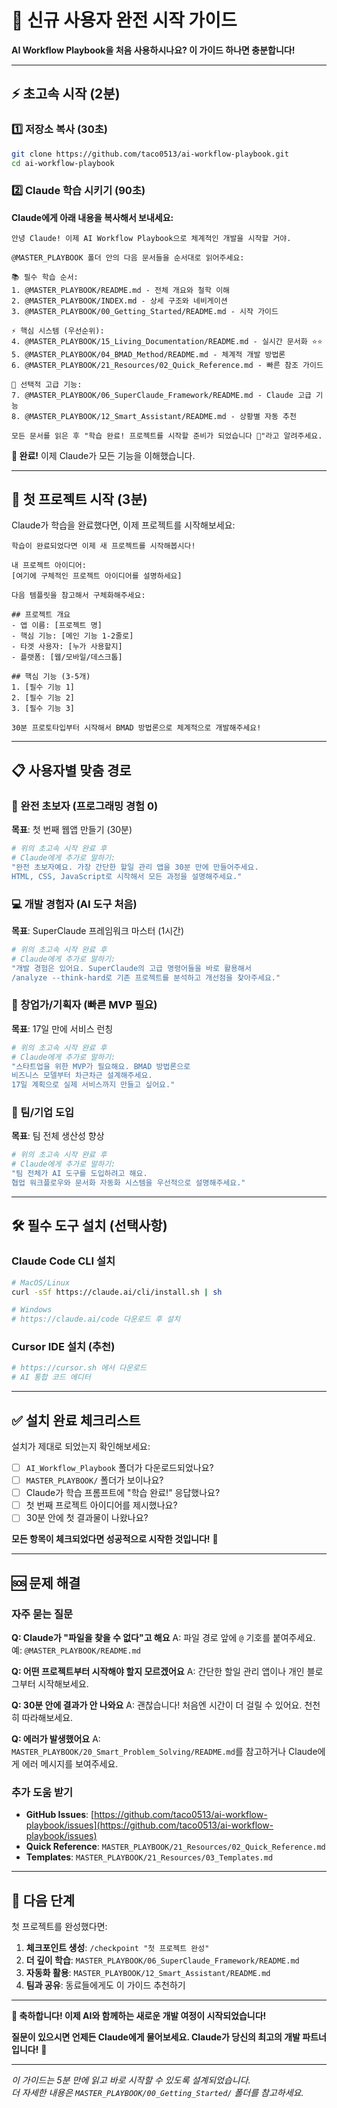 # 🚀 신규 사용자 완전 시작 가이드

**AI Workflow Playbook을 처음 사용하시나요? 이 가이드 하나면 충분합니다!**

---

## ⚡ 초고속 시작 (2분)

### 1️⃣ 저장소 복사 (30초)
```bash
git clone https://github.com/taco0513/ai-workflow-playbook.git
cd ai-workflow-playbook
```

### 2️⃣ Claude 학습 시키기 (90초)
**Claude에게 아래 내용을 복사해서 보내세요:**

```
안녕 Claude! 이제 AI Workflow Playbook으로 체계적인 개발을 시작할 거야.

@MASTER_PLAYBOOK 폴더 안의 다음 문서들을 순서대로 읽어주세요:

📚 필수 학습 순서:
1. @MASTER_PLAYBOOK/README.md - 전체 개요와 철학 이해
2. @MASTER_PLAYBOOK/INDEX.md - 상세 구조와 네비게이션  
3. @MASTER_PLAYBOOK/00_Getting_Started/README.md - 시작 가이드

⚡ 핵심 시스템 (우선순위):
4. @MASTER_PLAYBOOK/15_Living_Documentation/README.md - 실시간 문서화 ⭐⭐
5. @MASTER_PLAYBOOK/04_BMAD_Method/README.md - 체계적 개발 방법론
6. @MASTER_PLAYBOOK/21_Resources/02_Quick_Reference.md - 빠른 참조 가이드

🚀 선택적 고급 기능:
7. @MASTER_PLAYBOOK/06_SuperClaude_Framework/README.md - Claude 고급 기능
8. @MASTER_PLAYBOOK/12_Smart_Assistant/README.md - 상황별 자동 추천

모든 문서를 읽은 후 "학습 완료! 프로젝트를 시작할 준비가 되었습니다 🚀"라고 알려주세요.
```

**🎉 완료!** 이제 Claude가 모든 기능을 이해했습니다.

---

## 🎯 첫 프로젝트 시작 (3분)

Claude가 학습을 완료했다면, 이제 프로젝트를 시작해보세요:

```
학습이 완료되었다면 이제 새 프로젝트를 시작해봅시다!

내 프로젝트 아이디어:
[여기에 구체적인 프로젝트 아이디어를 설명하세요]

다음 템플릿을 참고해서 구체화해주세요:

## 프로젝트 개요
- 앱 이름: [프로젝트 명]
- 핵심 기능: [메인 기능 1-2줄로]
- 타겟 사용자: [누가 사용할지]
- 플랫폼: [웹/모바일/데스크톱]

## 핵심 기능 (3-5개)
1. [필수 기능 1]
2. [필수 기능 2]
3. [필수 기능 3]

30분 프로토타입부터 시작해서 BMAD 방법론으로 체계적으로 개발해주세요!
```

---

## 📋 사용자별 맞춤 경로

### 🔰 완전 초보자 (프로그래밍 경험 0)
**목표**: 첫 번째 웹앱 만들기 (30분)

```bash
# 위의 초고속 시작 완료 후
# Claude에게 추가로 말하기:
"완전 초보자예요. 가장 간단한 할일 관리 앱을 30분 만에 만들어주세요.
HTML, CSS, JavaScript로 시작해서 모든 과정을 설명해주세요."
```

### 💻 개발 경험자 (AI 도구 처음)
**목표**: SuperClaude 프레임워크 마스터 (1시간)

```bash
# 위의 초고속 시작 완료 후
# Claude에게 추가로 말하기:
"개발 경험은 있어요. SuperClaude의 고급 명령어들을 바로 활용해서
/analyze --think-hard로 기존 프로젝트를 분석하고 개선점을 찾아주세요."
```

### 🚀 창업가/기획자 (빠른 MVP 필요)
**목표**: 17일 만에 서비스 런칭

```bash
# 위의 초고속 시작 완료 후
# Claude에게 추가로 말하기:
"스타트업을 위한 MVP가 필요해요. BMAD 방법론으로
비즈니스 모델부터 차근차근 설계해주세요.
17일 계획으로 실제 서비스까지 만들고 싶어요."
```

### 🏢 팀/기업 도입
**목표**: 팀 전체 생산성 향상

```bash
# 위의 초고속 시작 완료 후  
# Claude에게 추가로 말하기:
"팀 전체가 AI 도구를 도입하려고 해요.
협업 워크플로우와 문서화 자동화 시스템을 우선적으로 설명해주세요."
```

---

## 🛠️ 필수 도구 설치 (선택사항)

### Claude Code CLI 설치
```bash
# MacOS/Linux
curl -sSf https://claude.ai/cli/install.sh | sh

# Windows
# https://claude.ai/code 다운로드 후 설치
```

### Cursor IDE 설치 (추천)
```bash
# https://cursor.sh 에서 다운로드
# AI 통합 코드 에디터
```

---

## ✅ 설치 완료 체크리스트

설치가 제대로 되었는지 확인해보세요:

- [ ] `AI_Workflow_Playbook` 폴더가 다운로드되었나요?
- [ ] `MASTER_PLAYBOOK/` 폴더가 보이나요?
- [ ] Claude가 학습 프롬프트에 "학습 완료!" 응답했나요?
- [ ] 첫 번째 프로젝트 아이디어를 제시했나요?
- [ ] 30분 안에 첫 결과물이 나왔나요?

**모든 항목이 체크되었다면 성공적으로 시작한 것입니다!** 🎉

---

## 🆘 문제 해결

### 자주 묻는 질문

**Q: Claude가 "파일을 찾을 수 없다"고 해요**
A: 파일 경로 앞에 `@` 기호를 붙여주세요. 예: `@MASTER_PLAYBOOK/README.md`

**Q: 어떤 프로젝트부터 시작해야 할지 모르겠어요**
A: 간단한 할일 관리 앱이나 개인 블로그부터 시작해보세요.

**Q: 30분 안에 결과가 안 나와요**
A: 괜찮습니다! 처음엔 시간이 더 걸릴 수 있어요. 천천히 따라해보세요.

**Q: 에러가 발생했어요**
A: `MASTER_PLAYBOOK/20_Smart_Problem_Solving/README.md`를 참고하거나 Claude에게 에러 메시지를 보여주세요.

### 추가 도움 받기

- **GitHub Issues**: [https://github.com/taco0513/ai-workflow-playbook/issues](https://github.com/taco0513/ai-workflow-playbook/issues)
- **Quick Reference**: `MASTER_PLAYBOOK/21_Resources/02_Quick_Reference.md`
- **Templates**: `MASTER_PLAYBOOK/21_Resources/03_Templates.md`

---

## 🎯 다음 단계

첫 프로젝트를 완성했다면:

1. **체크포인트 생성**: `/checkpoint "첫 프로젝트 완성"`
2. **더 깊이 학습**: `MASTER_PLAYBOOK/06_SuperClaude_Framework/README.md`
3. **자동화 활용**: `MASTER_PLAYBOOK/12_Smart_Assistant/README.md`
4. **팀과 공유**: 동료들에게도 이 가이드 추천하기

---

**🎉 축하합니다! 이제 AI와 함께하는 새로운 개발 여정이 시작되었습니다!**

**질문이 있으시면 언제든 Claude에게 물어보세요. Claude가 당신의 최고의 개발 파트너입니다!** 🚀

---

*이 가이드는 5분 만에 읽고 바로 시작할 수 있도록 설계되었습니다.*  
*더 자세한 내용은 `MASTER_PLAYBOOK/00_Getting_Started/` 폴더를 참고하세요.*